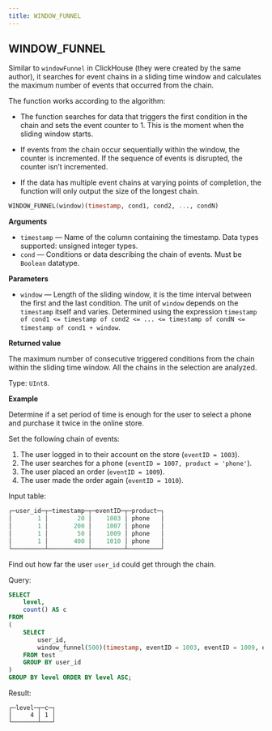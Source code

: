 ```yaml
---
title: WINDOW_FUNNEL
---
```



## WINDOW_FUNNEL

Similar to `windowFunnel` in ClickHouse (they were created by the same author), it searches for event chains in a sliding time window and calculates the maximum number of events that occurred from the chain.

The function works according to the algorithm:

-   The function searches for data that triggers the first condition in the chain and sets the event counter to 1. This is the moment when the sliding window starts.

-   If events from the chain occur sequentially within the window, the counter is incremented. If the sequence of events is disrupted, the counter isn’t incremented.

-   If the data has multiple event chains at varying points of completion, the function will only output the size of the longest chain.


``` sql
WINDOW_FUNNEL(window)(timestamp, cond1, cond2, ..., condN)
```

**Arguments**

-   `timestamp` — Name of the column containing the timestamp. Data types supported: unsigned integer types.
-   `cond` — Conditions or data describing the chain of events. Must be `Boolean` datatype.

**Parameters**

-   `window` — Length of the sliding window, it is the time interval between the first and the last condition. The unit of `window` depends on the `timestamp` itself and varies. Determined using the expression `timestamp of cond1 <= timestamp of cond2 <= ... <= timestamp of condN <= timestamp of cond1 + window`.

**Returned value**

The maximum number of consecutive triggered conditions from the chain within the sliding time window.
All the chains in the selection are analyzed.

Type: `UInt8`.


**Example**

Determine if a set period of time is enough for the user to select a phone and purchase it twice in the online store.

Set the following chain of events:

1.  The user logged in to their account on the store (`eventID = 1003`).
2.  The user searches for a phone (`eventID = 1007, product = 'phone'`).
3.  The user placed an order (`eventID = 1009`).
4.  The user made the order again (`eventID = 1010`).

Input table:

``` sql
┌─user_id─┬─timestamp─┬─eventID─┬─product─┐
│       1 │        20 │    1003 │ phone   │
│       1 │       200 │    1007 │ phone   │
│       1 │        50 │    1009 │ phone   │
│       1 │       400 │    1010 │ phone   │
└─────────┴───────────┴─────────┴─────────┘
```

Find out how far the user `user_id` could get through the chain.

Query:

``` sql
SELECT
    level,
    count() AS c
FROM
(
    SELECT
        user_id,
        window_funnel(500)(timestamp, eventID = 1003, eventID = 1009, eventID = 1007, eventID = 1010) AS level
    FROM test
    GROUP BY user_id
)
GROUP BY level ORDER BY level ASC;
```

Result:

``` text
┌─level─┬─c─┐
│     4 │ 1 │
└───────┴───┘
```
